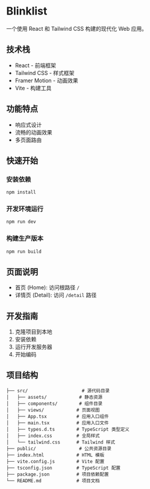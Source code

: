 # Blinklist

一个使用 React 和 Tailwind CSS 构建的现代化 Web 应用。

## 技术栈

- React - 前端框架
- Tailwind CSS - 样式框架
- Framer Motion - 动画效果
- Vite - 构建工具

## 功能特点

- 响应式设计
- 流畅的动画效果
- 多页面路由

## 快速开始

### 安装依赖

```bash
npm install
```

### 开发环境运行

```bash
npm run dev
```

### 构建生产版本

```bash
npm run build
```

## 页面说明

- 首页 (Home): 访问根路径 `/`
- 详情页 (Detail): 访问 `/detail` 路径

## 开发指南

1. 克隆项目到本地
2. 安装依赖
3. 运行开发服务器
4. 开始编码

## 项目结构

```
├── src/                    # 源代码目录
│   ├── assets/            # 静态资源
│   ├── components/        # 组件目录
│   ├── views/            # 页面视图
│   ├── App.tsx           # 应用入口组件
│   ├── main.tsx          # 应用入口文件
│   ├── types.d.ts        # TypeScript 类型定义
│   ├── index.css         # 全局样式
│   └── tailwind.css      # Tailwind 样式
├── public/                # 公共资源目录
├── index.html            # HTML 模板
├── vite.config.js        # Vite 配置
├── tsconfig.json         # TypeScript 配置
├── package.json          # 项目依赖配置
└── README.md             # 项目文档
```
